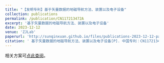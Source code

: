 ```yaml
---
title: "【发明专利】基于矢量数据的地磁导航方法、装置以及电子设备"
collection: publications
permalink: /publication/CN117213472A
excerpt: '基于矢量数据的地磁导航方法、装置以及电子设备'
date: 2023-12-12
venue: 'ZJLab'
paperurl: 'http://sunqinxuan.github.io/files/publications-2023-12-12-patent-CN117213472A.pdf'
citation: ' 基于矢量数据的地磁导航方法、装置以及电子设备[P]. 中国专利：CN117213472A. 2023-12-12'
---
```


相关方案可[点此查阅](https://sunqinxuan.github.io/projects/2024-05-06-mag-compensation)。

